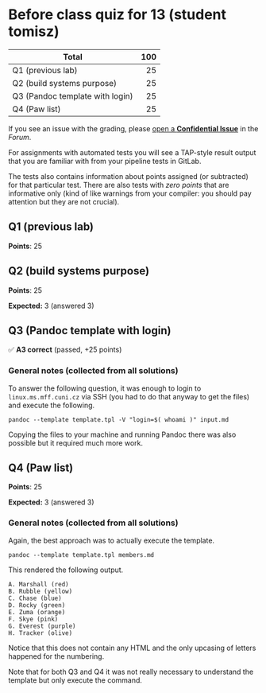 # Before class quiz for 13 (student tomisz)

| Total                                            |   100 |
|--------------------------------------------------|------:|
| Q1 (previous lab)                                |    25 |
| Q2 (build systems purpose)                       |    25 |
| Q3 (Pandoc template with login)                  |    25 |
| Q4 (Paw list)                                    |    25 |

If you see an issue with the grading, please
[open a **Confidential Issue**](https://gitlab.mff.cuni.cz/teaching/nswi177/2022/common/forum/-/issues/new?issue[confidential]=true&issue[title]=Grading+Before+class+quiz+for+13)
in the _Forum_.


For assignments with automated tests you will see a TAP-style result output
that you are familiar with from your pipeline tests in GitLab.

The tests also contains information about points assigned (or subtracted)
for that particular test. There are also tests with _zero points_ that
are informative only (kind of like warnings from your compiler: you
should pay attention but they are not crucial).

## Q1 (previous lab)

**Points**: 25


## Q2 (build systems purpose)

**Points**: 25

**Expected:** 3 (answered 3)


## Q3 (Pandoc template with login)

✅ **A3 correct** (passed, +25 points)



### General notes (collected from all solutions)

To answer the following question, it was enough to login to
`linux.ms.mff.cuni.cz` via SSH (you had to do that anyway to
get the files) and execute the following.

    pandoc --template template.tpl -V "login=$( whoami )" input.md

Copying the files to your machine and running Pandoc there was
also possible but it required much more work.


## Q4 (Paw list)

**Points**: 25

**Expected:** 3 (answered 3)


### General notes (collected from all solutions)

Again, the best approach was to actually execute the template.

    pandoc --template template.tpl members.md

This rendered the following output.

    A. Marshall (red)
    B. Rubble (yellow)
    C. Chase (blue)
    D. Rocky (green)
    E. Zuma (orange)
    F. Skye (pink)
    G. Everest (purple)
    H. Tracker (olive)

Notice that this does not contain any HTML and the only upcasing
of letters happened for the numbering.

Note that for both Q3 and Q4 it was not really necessary to
understand the template but only execute the command.



